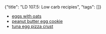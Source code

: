 {"title": "LD 107.5: Low carb recipies", "tags": []}
* [eggs with oats](https://www.youtube.com/watch?v=S0KSh1J2spc)
* [peanut butter egg cookie](https://www.youtube.com/watch?v=EHRwWazUGzs)
* [tuna egg pizza crust](https://www.youtube.com/watch?v=BMuwfuklgvQ)

